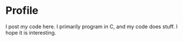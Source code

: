# Profile

I post my code here. I primarily program in C, and my code does stuff. I hope it is interesting.

<!---
michaelGriffin12/michaelGriffin12 is a ✨ special ✨ repository because its `README.md` (this file) appears on your GitHub profile.
You can click the Preview link to take a look at your changes.
--->
